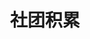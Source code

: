 ---
title: 社团积累
description: 在社团学习开发活动中积累的一些经验和资料
image:

# Badge style
style:
    background: "#2a9d8f"
    color: "#fff"
---